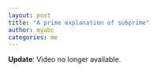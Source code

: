 ```yaml
---
layout: post
title: "A prime explanation of subprime"
author: myabc
categories: me
---
```



**Update**: Video no longer available.

